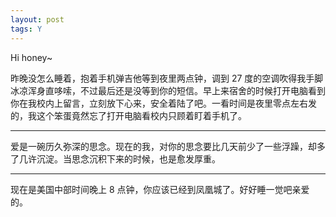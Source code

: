 ```yaml
---
layout: post
tags: Y
---
```


Hi honey~

昨晚没怎么睡着，抱着手机弹吉他等到夜里两点钟，调到 27 度的空调吹得我手脚冰凉浑身直哆嗦，不过最后还是没等到你的短信。早上来宿舍的时候打开电脑看到你在我校内上留言，立刻放下心来，安全着陆了吧。一看时间是夜里零点左右发的，我这个笨蛋竟然忘了打开电脑看校内只顾着盯着手机了。

---

爱是一碗历久弥深的思念。现在的我，对你的思念要比几天前少了一些浮躁，却多了几许沉淀。当思念沉积下来的时候，也是愈发厚重。

---

现在是美国中部时间晚上 8 点钟，你应该已经到凤凰城了。好好睡一觉吧亲爱的。

